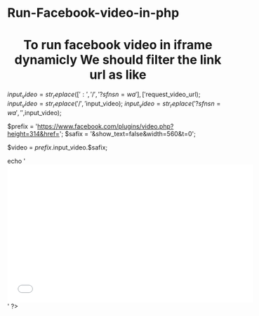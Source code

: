 # Run-Facebook-video-in-php

<h1 style="text-align: center">To run facebook video in iframe dynamicly We should filter the link url as like</h1>
<?php
$request_video_url = 'https://www.facebook.com/DailyProthomAlo/videos/3544996325603356';

$input_video = str_replace([':','/','?sfnsn=wa'],['%3A','%2F',''],$request_video_url);
$input_video = str_replace('/','%2F',$input_video);
$input_video = str_replace('?sfnsn=wa','',$input_video);

$prefix = 'https://www.facebook.com/plugins/video.php?height=314&href=';
$safix = '&show_text=false&width=560&t=0';

$video = $prefix.$input_video.$safix;

echo '<iframe src="'.$video.'" width="560" height="314" style="border:none;overflow:hidden" scrolling="no" frameborder="0" allowfullscreen="true" allow="autoplay; clipboard-write; encrypted-media; picture-in-picture; web-share" allowFullScreen="true"></iframe>'
?>
